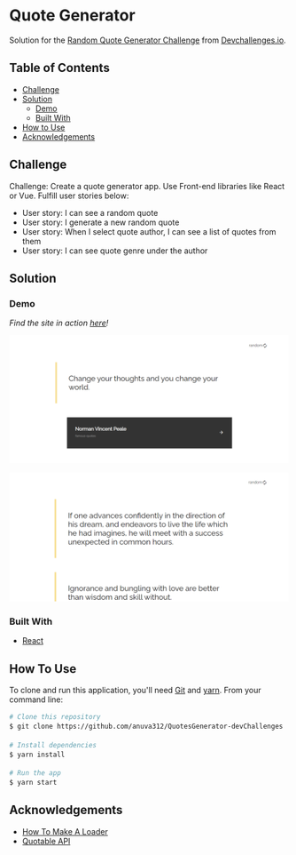 # Quote Generator

Solution for the [Random Quote Generator Challenge](https://legacy.devchallenges.io/challenges/8Y3J4ucAMQpSnYTwwWW8) from [Devchallenges.io](https://legacy.devchallenges.io).

<!-- TABLE OF CONTENTS -->

## Table of Contents

- [Challenge](#challenge)
- [Solution](#solution)
  - [Demo](#demo)
  - [Built With](#built-with)
- [How to Use](#how-to-use)
- [Acknowledgements](#acknowledgements)

<!-- Challenge -->

## Challenge

Challenge: Create a quote generator app. Use Front-end libraries like React or Vue.
Fulfill user stories below:

- User story: I can see a random quote
- User story: I generate a new random quote
- User story: When I select quote author, I can see a list of quotes from them
- User story: I can see quote genre under the author

<!-- Solution -->

## Solution

### Demo

_Find the site in action [here](https://musing-pike-ae2f14.netlify.app/)!_

![screenshot-random-quote](src/images/randomQuote.PNG)

![screenshot-quotes-by-author](src/images/quotesByAuthor.PNG)

### Built With

<!-- This section should list any major frameworks that you built your project using. Here are a few examples.-->

- [React](https://reactjs.org/)

## How To Use

<!-- For example: -->

To clone and run this application, you'll need [Git](https://git-scm.com) and [yarn](https://yarnpkg.com/). From your command line:

```bash
# Clone this repository
$ git clone https://github.com/anuva312/QuotesGenerator-devChallenges

# Install dependencies
$ yarn install

# Run the app
$ yarn start
```

## Acknowledgements

- [How To Make A Loader](https://www.w3schools.com/howto/howto_css_loader.asp)
- [Quotable API](https://github.com/lukePeavey/quotable)
